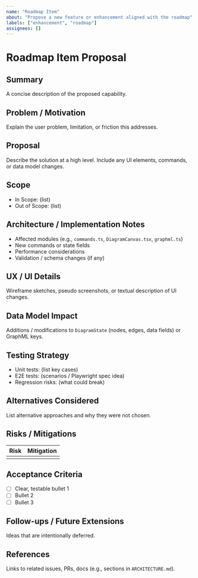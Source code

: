 ```yaml
---
name: "Roadmap Item"
about: "Propose a new feature or enhancement aligned with the roadmap"
labels: ["enhancement", "roadmap"]
assignees: []
---
```


# Roadmap Item Proposal

## Summary

A concise description of the proposed capability.

## Problem / Motivation

Explain the user problem, limitation, or friction this addresses.

## Proposal

Describe the solution at a high level. Include any UI elements, commands, or data model changes.

## Scope

- In Scope: (list)
- Out of Scope: (list)

## Architecture / Implementation Notes

- Affected modules (e.g., `commands.ts`, `DiagramCanvas.tsx`, `graphml.ts`)
- New commands or state fields
- Performance considerations
- Validation / schema changes (if any)

## UX / UI Details

Wireframe sketches, pseudo screenshots, or textual description of UI changes.

## Data Model Impact

Additions / modifications to `DiagramState` (nodes, edges, data fields) or GraphML keys.

## Testing Strategy

- Unit tests: (list key cases)
- E2E tests: (scenarios / Playwright spec idea)
- Regression risks: (what could break)

## Alternatives Considered

List alternative approaches and why they were not chosen.

## Risks / Mitigations

| Risk | Mitigation |
|------|------------|
|  |  |

## Acceptance Criteria

- [ ] Clear, testable bullet 1
- [ ] Bullet 2
- [ ] Bullet 3

## Follow-ups / Future Extensions

Ideas that are intentionally deferred.

## References

Links to related issues, PRs, docs (e.g., sections in `ARCHITECTURE.md`).
